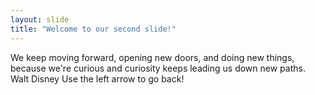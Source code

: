 ```yaml
---
layout: slide
title: "Welcome to our second slide!"
---
```

We keep moving forward, opening new doors, and doing new things,
because we're curious and curiosity keeps leading us down new paths.
Walt Disney
Use the left arrow to go back!